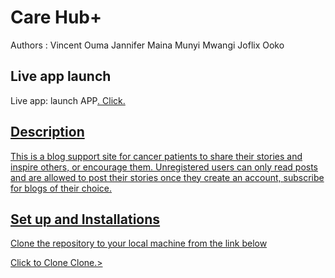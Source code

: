 # Care Hub+

Authors : Vincent Ouma
          Jannifer Maina
          Munyi Mwangi
          Joflix Ooko

## Live app launch

Live app: launch APP<a href = 'https://carehub-kenya.herokuapp.com/'>. Click.

## Description
This is a blog support site for cancer patients to share their stories and inspire others, or encourage them. Unregistered users can only read posts and are allowed to post their stories once they create an account, subscribe for blogs of their choice.

## Set up and Installations

Clone the repository to your local machine from the link below

Click to Clone <link href="https://github.com/vincentouma/Care-Hub" >Clone.>
